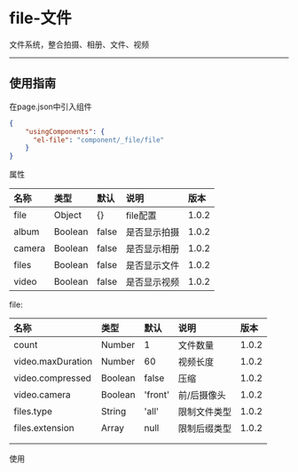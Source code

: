 # file-文件

文件系统，整合拍摄、相册、文件、视频

---

## 使用指南

在page.json中引入组件

```json
{
    "usingComponents": {
      "el-file": "component/_file/file"
    }
}
```

属性

| 名称 | 类型 | 默认 | 说明 | 版本 |
| :--- | :--- | :--- | :--- | :--- |
| file | Object | {} | file配置 | 1.0.2 |
| album | Boolean | false | 是否显示拍摄 | 1.0.2 |
| camera | Boolean | false | 是否显示相册 | 1.0.2 |
| files | Boolean | false | 是否显示文件 | 1.0.2 |
| video | Boolean | false | 是否显示视频 | 1.0.2 |

file:

| 名称 | 类型 | 默认 | 说明 | 版本 |
| :--- | :--- | :--- | :--- | :--- |
| count | Number | 1 | 文件数量 | 1.0.2 |
| video.maxDuration | Number | 60 | 视频长度 | 1.0.2 |
| video.compressed | Boolean | false | 压缩 | 1.0.2 |
| video.camera | Boolean | 'front' | 前/后摄像头 | 1.0.2 |
| files.type | String | 'all' | 限制文件类型 | 1.0.2 |
| files.extension | Array | null | 限制后缀类型 | 1.0.2 |
|  |  |  |  |  |
|  |  |  |  |  |

使用

